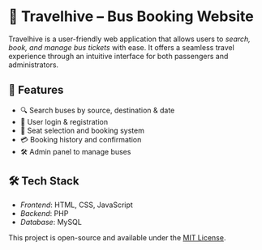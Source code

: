 # 🚌 Travelhive – Bus Booking Website

Travelhive is a user-friendly web application that allows users to *search, book, and manage bus tickets* with ease. It offers a seamless travel experience through an intuitive interface for both passengers and administrators.


## 📌 Features

- 🔍 Search buses by source, destination & date
- 🪪 User login & registration
- 🧾 Seat selection and booking system
- 💳 Booking history and confirmation
- 🛠 Admin panel to manage buses

## 🛠 Tech Stack

- *Frontend*: HTML, CSS, JavaScript 
- *Backend*: PHP
- *Database*: MySQL


  



This project is open-source and available under the [MIT License](LICENSE).
